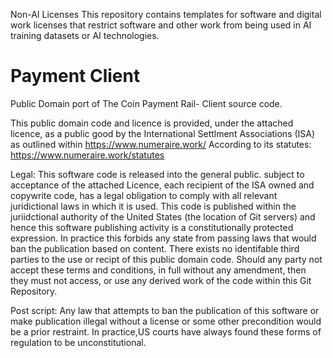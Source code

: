 Non-AI Licenses
This repository contains templates for software and digital work licenses that restrict software and other work from being used in AI training datasets or AI technologies.

# Payment Client
Public Domain port of The Coin Payment Rail- Client source code.

This public domain code and licence is provided, under the attached licence, as a public good by the International Settlment Associations (ISA) as outlined  within
https://www.numeraire.work/ 
According to its statutes:
https://www.numeraire.work/statutes

Legal: This software code is released into the general public. subject to acceptance of the attached Licence, each recipient of the ISA owned and copywrite code, has a legal obligation to comply with all relevant juridictional laws in which it is used. This code is published within the juriidctional authority of the United States (the location of Git servers) and hence this software publishing activity is a constitutionally protected expression. In practice this forbids any state from passing laws that would ban the publication based on content. There exists no identifable third parties to the use or recipt of this public domain code.
Should any party not accept these terms and conditions, in full without any amendment, then they must not access, or use any derived work of the code within this Git Repository.

Post script: Any law that attempts to ban the publication of this software or make publication illegal without a license or some other precondition would be a prior restraint. In practice,US courts have always found these forms of regulation to be unconstitutional.

